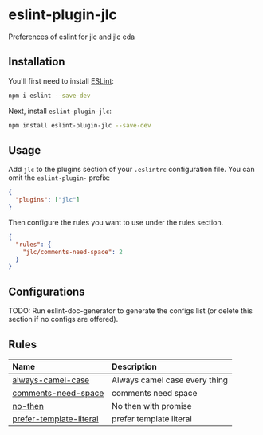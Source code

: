 # eslint-plugin-jlc

Preferences of eslint for jlc and jlc eda

## Installation

You'll first need to install [ESLint](https://eslint.org/):

```sh
npm i eslint --save-dev
```

Next, install `eslint-plugin-jlc`:

```sh
npm install eslint-plugin-jlc --save-dev
```

## Usage

Add `jlc` to the plugins section of your `.eslintrc` configuration file. You can omit the `eslint-plugin-` prefix:

```json
{
  "plugins": ["jlc"]
}
```

Then configure the rules you want to use under the rules section.

```json
{
  "rules": {
    "jlc/comments-need-space": 2
  }
}
```

## Configurations

<!-- begin auto-generated configs list -->

TODO: Run eslint-doc-generator to generate the configs list (or delete this section if no configs are offered).

<!-- end auto-generated configs list -->

## Rules

<!-- begin auto-generated rules list -->

| Name                                                             | Description                   |
| :--------------------------------------------------------------- | :---------------------------- |
| [always-camel-case](docs/rules/always-camel-case.md)             | Always camel case every thing |
| [comments-need-space](docs/rules/comments-need-space.md)         | comments need space           |
| [no-then](docs/rules/no-then.md)                                 | No then with promise          |
| [prefer-template-literal](docs/rules/prefer-template-literal.md) | prefer template literal       |

<!-- end auto-generated rules list -->
